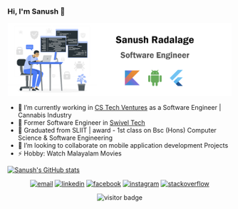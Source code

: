 ### Hi, I'm Sanush 👋

<p align="center">
  <img src="https://github.com/SanushRadalage/SanushRadalage/blob/master/intro.png">
</p>

- 🔭 I’m currently working in [CS Tech Ventures](https://ceylonsolutions.com/) as a Software Engineer | Cannabis Industry
- 🔭 Former Software Engineer in [Swivel Tech](https://swiveltech.io/)
- 🌱 Graduated from SLIIT | award - 1st class on Bsc (Hons) Computer Science & Software Engineering 
- 👯 I’m looking to collaborate on mobile application development Projects
- ⚡ Hobby: Watch Malayalam Movies

[![Sanush's GitHub stats](https://github-readme-stats.vercel.app/api?username=SanushRadalage)](https://github.com/anuraghazra/github-readme-stats)

<p align="center">
  <a href="mailto:maleekasanush@gmail.com"><img src="https://img.icons8.com/color/96/000000/gmail.png" alt="email"/></a>
  <a href="https://www.linkedin.com/in/sanush-radalage"><img src="https://img.icons8.com/color/96/000000/linkedin.png" alt="linkedin"/></a>
  <a href="https://www.facebook.com/SanushRadalage"><img src="https://img.icons8.com/color/96/000000/facebook.png" alt="facebook"/></a>
  <a href="https://www.instagram.com/sanush_radalage"><img src="https://img.icons8.com/color/96/000000/instagram-new.png" alt="instagram"/></a>
  <a href="https://stackoverflow.com/users/11354766/sanush"><img src="https://img.icons8.com/color/96/000000/stackoverflow.png" alt="stackoverflow"/></a>
</p>

<p  align="center">
  <img src="https://visitor-badge.glitch.me/badge?page_id=SanushRadalage" alt="visitor badge"/>
</p>
